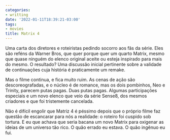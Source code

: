 ```yaml
---
categories:
- writting
date: '2022-01-11T18:39:21-03:00'
tags:
- movies
title: Matrix 4
---
```


Uma carta dos diretores e roteiristas pedindo socorro aos fãs da série. Eles são reféns da Warner Bros, que quer porque quer um quarto Matrix, mesmo que quase ninguém do elenco original aceite ou esteja inspirado para mais do mesmo. O resultado? Uma discussão inicial pertinente sobre a validade de continuações cuja história é praticamente um remake.

Mas o filme continua, e fica muito ruim. As cenas de ação são descoreografadas, e o núcleo é de romance, mas os dois pombinhos, Neo e Trinity, parecem putas pagas. Duas putas pagas. Algumas participações especiais e um novo elenco que veio da série Sense8, dos mesmos criadores e que foi tristemente cancelada.

Não é difícil engolir que Matriz 4 é péssimo depois que o próprio filme faz questão de escancarar para nós a realidade: o roteiro foi cuspido sob tortura. E eu que achava que seria bacana um novo Matrix para oxigenar as ideias de um universo tão rico. O quão errado eu estava. O quão ingênuo eu fui.